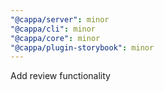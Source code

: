 ```yaml
---
"@cappa/server": minor
"@cappa/cli": minor
"@cappa/core": minor
"@cappa/plugin-storybook": minor
---
```


Add review functionality
